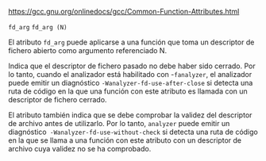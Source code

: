 https://gcc.gnu.org/onlinedocs/gcc/Common-Function-Attributes.html

`fd_arg`[](https://gcc.gnu.org/onlinedocs/gcc/Common-Function-Attributes.html#index-fd_005farg-function-attribute)
`fd_arg (N)`

El atributo `fd_arg` puede aplicarse a una función que toma un descriptor de fichero abierto como argumento referenciado N.

Indica que el descriptor de fichero pasado no debe haber sido cerrado. Por lo tanto, cuando el analizador está habilitado con -``fanalyzer``, el analizador puede emitir un diagnóstico ``-Wanalyzer-fd-use-after-close`` si detecta una ruta de código en la que una función con este atributo es llamada con un descriptor de fichero cerrado.

El atributo también indica que se debe comprobar la validez del descriptor de archivo antes de utilizarlo. Por lo tanto, ``analyzer`` puede emitir un diagnóstico`` -Wanalyzer-fd-use-without-check`` si detecta una ruta de código en la que se llama a una función con este atributo con un descriptor de archivo cuya validez no se ha comprobado.